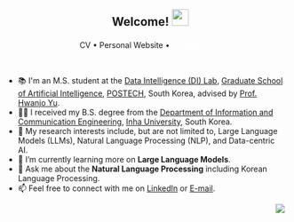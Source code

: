 <h2 align="center">ㅤWelcome! <img src="https://camo.githubusercontent.com/0c732027af8a28d138e3698181f7be7c9b97d443b4beb9c7ce8ec4cffc6b4767/68747470733a2f2f6d656469612e67697068792e636f6d2f6d656469612f6876524a434c467a6361737252346961377a2f67697068792e676966" height=30/></h2>


<p align="center">
  <a href="https://oneonlee.github.io/my/CV.pdf" style="color: inherit; text-decoration: none;">CV</a>  •
  <a href="https://donggeon.github.io" style="color: inherit; text-decoration-line: none;">Personal Website</a> •
  <a href="https://www.linkedin.com/in/dong-geon-lee/" style="color: #fff; text-decoration: none;">LinkedIn</a>ㅤ
</p>

<br>

- 📚 I'm an M.S. student at the [Data Intelligence (DI) Lab](https://sites.google.com/view/postechdi/), [Graduate School of Artificial Intelligence](https://ai.postech.ac.kr), [POSTECH](https://postech.ac.kr/eng/), South Korea, advised by [Prof. Hwanjo Yu](http://di.postech.ac.kr/hwanjoyu).
- 👨‍🎓 I received my B.S. degree from the [Department of Information and Communication Engineering](https://eng.inha.ac.kr/eng/3590/subview..do?&enc=Zm5jdDF8QEB8JTJGZGVwYXJ0bWVudEludHJvJTJGZW5nJTJGNjMlMkYxODElMkZpbnRyb1ZpZXcuZG8lM0ZmbGFnJTNEJTI2), [Inha University](https://eng.inha.ac.kr/), South Korea.
- 🧐 My research interests include, but are not limited to, Large Language Models (LLMs), Natural Language Processing (NLP), and Data-centric AI.
- 🌱 I’m currently learning more on **Large Language Models**.
- 💬 Ask me about the **Natural Language Processing** including Korean Language Processing.
- 📫 Feel free to connect with me on [LinkedIn](https://www.linkedin.com/in/dong-geon-lee/) or [E-mail](mailto:lee.dg.125@gmail.com).

<div align=right>
  <a href="https://hits.seeyoufarm.com"><img src="https://hits.seeyoufarm.com/api/count/incr/badge.svg?url=https%3A%2F%2Fgithub.com%2Foneonlee%2Fhit-counter&count_bg=%231F367B&title_bg=%23000000&icon=&icon_color=%23E7E7E7&title=Today&edge_flat=false"/></a>
</div>

